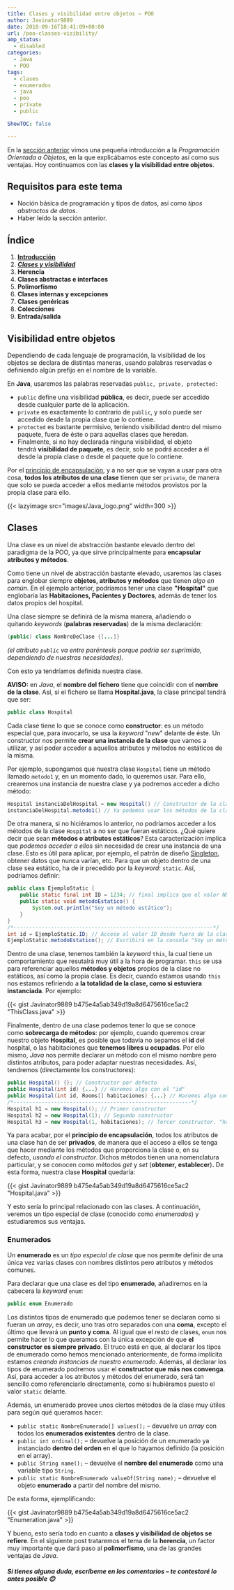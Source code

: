 ```yaml
---
title: Clases y visibilidad entre objetos – POO
author: Javinator9889
date: 2018-09-16T18:41:09+00:00
url: /poo-classes-visibility/
amp_status:
  - disabled
categories:
  - Java
  - POO
tags:
  - clases
  - enumerados
  - java
  - poo
  - private
  - public

ShowTOC: false

---
```

En la [sección anterior][1] vimos una pequeña introducción a la _Programación Orientada a Objetos_, en la que explicábamos este concepto así como sus ventajas. Hoy continuamos con las **clases y la visibilidad entre objetos**.

<!--more-->

## Requisitos para este tema

  * Noción básica de programación y tipos de datos, así como _tipos abstractos de datos_.
  * Haber leído la sección anterior.

## Índice

  1. **[Introducción][1]**
  2. [_**Clases y visibilidad**_][2]
  3. **Herencia**
  4. **Clases abstractas e interfaces**
  5. **Polimorfismo**
  6. **Clases internas y excepciones**
  7. **Clases genéricas**
  8. **Colecciones**
  9. **Entrada/salida**

## Visibilidad entre objetos

Dependiendo de cada lenguaje de programación, la visibilidad de los objetos se declara de distintas maneras, usando palabras reservadas o definiendo algún prefijo en el nombre de la variable.

En **Java**, usaremos las palabras reservadas `public, private, protected:`

  * `public` define una visibilidad **pública**, es decir, puede ser accedido desde cualquier parte de la aplicación.
  * `private` es exactamente lo contrario de `public`, y solo puede ser accedido desde la propia clase que lo contiene.
  * `protected` es bastante permisivo, teniendo visibilidad dentro del mismo paquete, fuera de éste o para aquellas clases que heredan.
  * Finalmente, si no hay declarada ninguna visibilidad, el objeto tendrá **visibilidad de paquete**, es decir, solo se podrá acceder a él desde la propia clase o desde el paquete que lo contiene.

Por el [principio de encapsulación][3], y a no ser que se vayan a usar para otra cosa, **todos los atributos de una clase** tienen que ser `private`, de manera que solo se pueda acceder a ellos mediante métodos provistos por la propia clase para ello.

{{< lazyimage src="images/Java_logo.png" width=300 >}}

## Clases

Una clase es un nivel de abstracción bastante elevado dentro del paradigma de la POO, ya que sirve principalmente para **encapsular atributos y métodos**.

Como tiene un nivel de abstracción bastante elevado, usaremos las clases para englobar siempre **objetos, atributos y métodos** que tienen _algo en común_. En el ejemplo anterior, podríamos tener una clase **"Hospital"** que englobaría las **Habitaciones, Pacientes y Doctores**, además de tener los datos propios del hospital.

Una clase siempre se definirá de la misma manera, añadiendo o quitando _keywords_ (**palabras reservadas**) de la misma declaración:

```java
(public) class NombreDeClase {[...]}
```

*(el atributo `public` va entre paréntesis porque podría ser suprimido, dependiendo de nuestras necesidades)*.

Con esto ya tendríamos definida nuestra clase. 

**AVISO:** en _Java_, el **nombre del fichero** tiene que coincidir con el **nombre de la clase**. Así, si el fichero se llama **Hospital.java**, la clase principal tendrá que ser:
```java
public class Hospital
```

Cada clase tiene lo que se conoce como **constructor**: es un método especial que, para invocarlo, se usa la _keyword_ "_new_" delante de éste. Un constructor nos permite **crear una instancia de la clase** que vamos a utilizar, y así poder acceder a aquellos atributos y métodos no estáticos de la misma.

Por ejemplo, supongamos que nuestra clase `Hospital` tiene un método llamado `metodo1` y, en un momento dado, lo queremos usar. Para ello, crearemos una instancia de nuestra clase y ya podremos acceder a dicho método:

```java
Hospital instanciaDelHospital = new Hospital() // Constructor de la clase
instanciaDelHospital.metodo1() // Ya podemos usar los métodos de la clase
```

De otra manera, si no hiciéramos lo anterior, no podríamos acceder a los métodos de la clase `Hospital` a no ser que fueran estáticos. ¿Qué quiere decir que sean **métodos o atributos estáticos**? Esta caracterización implica que _podemos acceder a ellos_ sin necesidad de crear una instancia de una clase. Esto es útil para aplicar, por ejemplo, el patrón de diseño [Singleton][4], obtener datos que nunca varían, etc. Para que un objeto dentro de una clase sea estático, ha de ir precedido por la _keyword_: `static`. Así, podríamos definir:

```java
public class EjemploStatic {
    public static final int ID = 1234; // final implica que el valor NUNCA cambia<br />
    public static void metodoEstatico() {
        System.out.println("Soy un método estático");
    }
}
/*----------------------------------------------------------------*/
int id = EjemploStatic.ID; // Acceso al valor ID desde fuera de la clase, sin necesidad de crear una instancia de la misma con "new"
EjemploStatic.metodoEstatico(); // Escribirá en la consola "Soy un método estático"`
```

Dentro de una clase, tenemos también la _keyword_ `this`, la cual tiene un comportamiento que resutalrá muy útil a la hora de programar. `this` se usa para referenciar aquellos **métodos y objetos** propios de la clase no estáticos, así como la propia clase. Es decir, cuando estamos usando `this` nos estamos refiriendo a **la totalidad de la clase, como si estuviera instanciada**. Por ejemplo:

{{< gist Javinator9889 b475e4a5ab349d19a8d6475616ce5ac2 "ThisClass.java" >}}

Finalmente, dentro de una clase podemos tener lo que se conoce como **sobrecarga de métodos**: por ejemplo, cuando queremos crear nuestro objeto **Hospital**, es posible que todavía no sepamos el **id** del hospital, o las habitaciones que **tenemos libres u ocupadas**. Por ello mismo, _Java_ nos permite declarar un método con el mismo nombre pero distintos atributos, para poder adaptar nuestras necesidades. Así, tendremos (directamente los constructores):

```java
public Hospital() {}; // Constructor por defecto
public Hospital(int id) {...} // Haremos algo con el "id"
public Hospital(int id, Rooms[] habitaciones) {...} // Haremos algo con "id" y "habitaciones"
/*---------------------------------------------------------*/
Hospital h1 = new Hospital(); // Primer constructor
Hospital h2 = new Hospital(1); // Segundo constructor
Hospital h3 = new Hospital(1, habitaciones); // Tercer constructor. "habitaciones" suponemos que lo hemos creado previamente
```

Ya para acabar, por el **principio de encapsulación**, todos los atributos de una clase han de ser **privados**, de manera que el acceso a ellos se tenga que hacer mediante los métodos que proporciona la clase o, en su defecto, _usando el constructor_. Dichos métodos tienen una nomenclatura particular, y se conocen como métodos _get_ y _set_ (**obtener,** **establecer**)**.** De esta forma, nuestra clase **Hospital** quedaría:

{{< gist Javinator9889 b475e4a5ab349d19a8d6475616ce5ac2 "Hospital.java" >}}

Y esto sería lo principal relacionado con las clases. A continuación, veremos un tipo especial de clase (conocido como _enumerados_) y estudiaremos sus ventajas.

### Enumerados

Un **enumerado** es un _tipo especial de clase_ que nos permite definir de una única vez varias clases con nombres distintos pero atributos y métodos comunes.

Para declarar que una clase es del tipo **enumerado**, añadiremos en la cabecera la _keyword_ `enum`:

```java
public enum Enumerado
```

Los distintos tipos de enumerado que podemos tener se declaran como si fueran un _array_, es decir, uno tras otro separados con una **coma**, excepto el último que llevará un **punto y coma**. Al igual que el resto de clases, `enum` nos permite hacer lo que queramos con la única excepción de que **el constructor es siempre privado**. El truco está en que, al declarar los tipos de enumerado como hemos mencionado anteriormente, de forma implícita estamos _creando instancias de nuestro enumerado_. Además, al declarar los tipos de enumerado podremos usar el **constructor que más nos convenga**. Así, para acceder a los atributos y métodos del enumerado, será tan sencillo como referenciarlo directamente, como si hubiéramos puesto el valor `static` delante.

Además, un enumerado provee unos ciertos métodos de la clase muy útiles para según qué queramos hacer:

  * `public static NombreEnumerado[] values();` &#8211; devuelve un _array_ con todos los **enumerados existentes** dentro de la clase.
  * `public int ordinal();` &#8211; devuelve la posición de un enumerado ya instanciado **dentro del orden** en el que lo hayamos definido (la posición en el array).
  * `public String name();` &#8211; devuelve el **nombre del enumerado** como una variable tipo `String`.
  * `public static NombreEnumerado valueOf(String name);` &#8211; devuelve el objeto **enumerado** a partir del nombre del mismo.

De esta forma, ejemplificando:

{{< gist Javinator9889 b475e4a5ab349d19a8d6475616ce5ac2 "Enumeration.java" >}}

Y bueno, esto sería todo en cuanto a **clases y visibilidad de objetos se refiere**. En el siguiente post trataremos el tema de la **herencia**, un factor muy importante que dará paso al **polimorfismo**, una de las grandes ventajas de _Java_.

##### Si tienes alguna duda, escríbeme en los comentarios &#8211; te contestaré lo antes posible 😊

 [1]: https://blog.javinator9889.com/poo-introduction
 [2]: https://blog.javinator9889.com/poo-classes-visibility
 [3]: https://www.tutorialspoint.com/java/java_encapsulation.htm
 [4]: https://es.wikipedia.org/wiki/Singleton